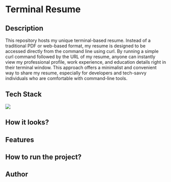 # Terminal Resume

## Description

This repository hosts my unique terminal-based resume. Instead of a traditional PDF or web-based format, my resume is designed to be accessed directly from the command line using curl. By running a simple curl command followed by the URL of my resume, anyone can instantly view my professional profile, work experience, and education details right in their terminal window. This approach offers a minimalist and convenient way to share my resume, especially for developers and tech-savvy individuals who are comfortable with command-line tools.

## Tech Stack

<img src="https://skillicons.dev/icons?i=terminal" />

## How it looks?
## Features
## How to run the project?
## Author

